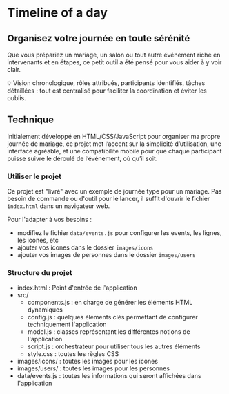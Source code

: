 # Timeline of a day

## Organisez votre journée en toute sérénité

Que vous prépariez un mariage, un salon ou tout autre événement riche en intervenants et en étapes, ce petit outil a été pensé pour vous aider à y voir clair.

💡 Vision chronologique, rôles attribués, participants identifiés, tâches détaillées : tout est centralisé pour faciliter la coordination et éviter les oublis.

## Technique

Initialement développé en HTML/CSS/JavaScript pour organiser ma propre journée de mariage, ce projet met l’accent sur la simplicité d’utilisation, une interface agréable, et une compatibilité mobile pour que chaque participant puisse suivre le déroulé de l’événement, où qu’il soit.

### Utiliser le projet

Ce projet est "livré" avec un exemple de journée type pour un mariage. Pas besoin de commande ou d'outil pour le lancer, il suffit d'ouvrir le fichier `index.html` dans un navigateur web.

Pour l'adapter à vos besoins :
* modifiez le fichier `data/events.js` pour configurer les events, les lignes, les icones, etc
* ajouter vos icones dans le dossier `images/icons`
* ajouter vos images de personnes dans le dossier `images/users`

### Structure du projet

* index.html : Point d'entrée de l'application
* src/
    * components.js : en charge de générer les éléments HTML dynamiques
    * config.js : quelques éléments clés permettant de configurer techniquement l'application
    * model.js : classes représentant les différentes notions de l'application
    * script.js : orchestrateur pour utiliser tous les autres éléments
    * style.css : toutes les règles CSS
* images/icons/ : toutes les images pour les icônes
* images/users/ : toutes les images pour les personnes
* data/events.js : toutes les informations qui seront affichées dans l'application
